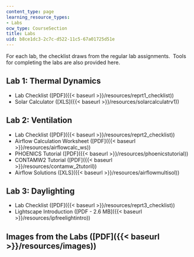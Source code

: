 ```yaml
---
content_type: page
learning_resource_types:
- Labs
ocw_type: CourseSection
title: Labs
uid: b8ce1dc3-2c7c-d522-11c5-67a01725d51e
---
```


For each lab, the checklist draws from the regular lab assignments.  Tools for completing the labs are also provided here.

Lab 1: Thermal Dynamics
-----------------------

*   Lab Checklist ([PDF]({{< baseurl >}}/resources/reprt1_checklist))
*   Solar Calculator ([XLS]({{< baseurl >}}/resources/solarcalculatrv1))

Lab 2: Ventilation
------------------

*   Lab Checklist ([PDF]({{< baseurl >}}/resources/reprt2_checklist))
*   Airflow Calculation Worksheet ([PDF]({{< baseurl >}}/resources/airflowcalc_ws))
*   PHOENICS Tutorial ([PDF]({{< baseurl >}}/resources/phoenicstutorial))
*   CONTAMW2 Tutorial ([PDF]({{< baseurl >}}/resources/contamw_2tutoril))
*   Airflow Solutions ([XLS]({{< baseurl >}}/resources/airflowmultisol))

Lab 3: Daylighting
------------------

*   Lab Checklist ([PDF]({{< baseurl >}}/resources/reprt3_checklist))
*   Lightscape Introduction ([PDF - 2.6 MB]({{< baseurl >}}/resources/ipfreelightintro))

Images from the Labs ([PDF]({{< baseurl >}}/resources/images))
--------------------------------------------------------------